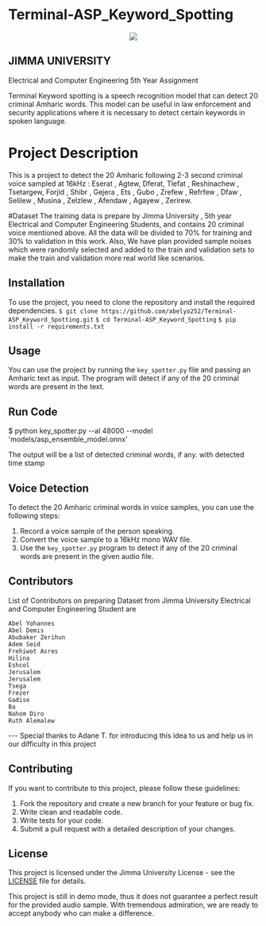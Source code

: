 # Terminal-ASP_Keyword_Spotting

<p align="center">
  <img src="https://upload.wikimedia.org/wikipedia/en/thumb/f/fe/Current_Logo_of_Jimma_University.png/220px-Current_Logo_of_Jimma_University.png" />
</p>

## JIMMA UNIVERSITY
 Electrical and Computer Engineering 5th Year Assignment
 
Terminal Keyword spotting is a speech recognition model that can detect 20 criminal Amharic words. This model can be useful in law enforcement and security applications where it is necessary to detect certain keywords in spoken language.

# Project Description
This is a project to detect the 20 Amharic following 2-3 second criminal voice sampled at 16kHz : Eserat , Agtew, Dferat, Tlefat , Reshinachew , Tsetargew, Forjid , Shibr , Gejera , Ets , Gubo , Zrefew , Refrfew , Dfaw , Selilew , Musina , Zelzlew , Afendaw , Agayew , Zerirew.


#Dataset
The training data is prepare by Jimma University , 5th year Electrical and Computer Engineering Students, and contains 20 criminal voice mentioned above. All the data will be divided to 70% for training and 30% to validation in this work. Also, We have plan provided sample noises which were randomly selected and added to the train and validation sets to make the train and validation more real world like scenarios.


## Installation

To use the project, you need to clone the repository and install the required dependencies.
`$ git clone https://github.com/abelyo252/Terminal-ASP_Keyword_Spotting.git`
`$ cd Terminal-ASP_Keyword_Spotting`
`$ pip install -r requirements.txt`

## Usage

You can use the project by running the `key_spotter.py` file and passing an Amharic text as input. The program will detect if any of the 20 criminal words are present in the text.

## Run Code
$ python key_spotter.py --al 48000 --model 'models/asp_ensemble_model.onnx'


The output will be a list of detected criminal words, if any. with detected time stamp

## Voice Detection

To detect the 20 Amharic criminal words in voice samples, you can use the following steps:

1. Record a voice sample of the person speaking.
2. Convert the voice sample to a 16kHz mono WAV file.
3. Use the `key_spotter.py` program to detect if any of the 20 criminal words are present in the given audio file.

## Contributors
List of Contributors on preparing Dataset from Jimma University Electrical and Computer Engineering Student are

    Abel Yohannes
    Abel Demis
    Abubaker Zerihun
    Adem Seid
    Frehiwot Asres
    Hilina
    Eshcol
    Jerusalem
    Jerusalem
    Tsega
    Frezer
    Gadise
    Ba
    Nahom Diro
    Ruth Alemalew

--- Special thanks to Adane T. for introducing this idea to us and help us in our difficulty in this project

## Contributing

If you want to contribute to this project, please follow these guidelines:

1. Fork the repository and create a new branch for your feature or bug fix.
2. Write clean and readable code.
3. Write tests for your code.
4. Submit a pull request with a detailed description of your changes.

## License

This project is licensed under the Jimma University License - see the [LICENSE](LICENSE) file for details.

<!Notice!>This project is still in demo mode, thus it does not guarantee a perfect result for the provided audio sample. With tremendous admiration, we are ready to accept anybody who can make a difference.
